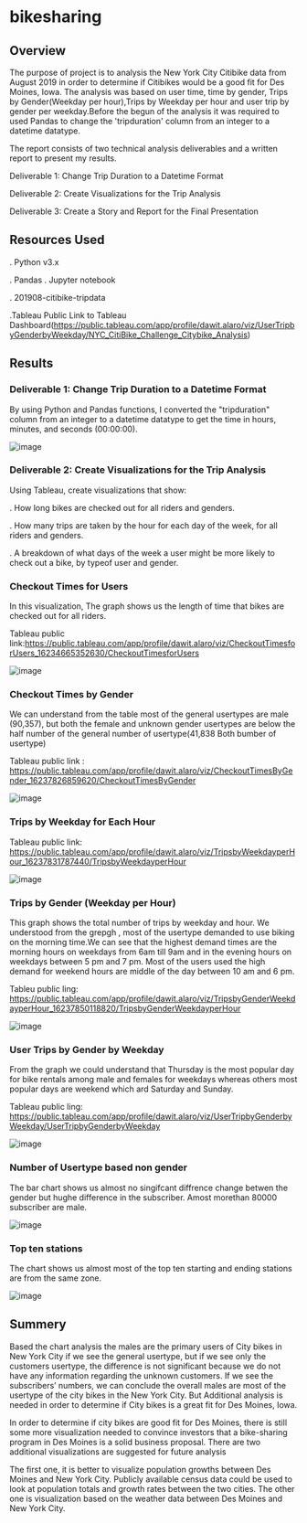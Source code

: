 # bikesharing

## Overview

The purpose of project is to analysis the New York City Citibike data from August 2019 in order to determine if Citibikes would be a good fit for Des Moines, Iowa. The analysis was based on user time, time by gender, Trips by Gender(Weekday per hour),Trips by Weekday per hour and user trip by gender per weekday.Before the begun of the analysis it was required to used Pandas to change the 'tripduration' column from an integer to a datetime datatype. 

The report consists of two technical analysis deliverables and a written report to present my results. 

  Deliverable 1: Change Trip Duration to a Datetime Format

  Deliverable 2: Create Visualizations for the Trip Analysis

  Deliverable 3: Create a Story and Report for the Final Presentation


## Resources Used

. Python v3.x

   . Pandas
. Jupyter notebook
   
. 201908-citibike-tripdata

.Tableau Public Link to Tableau Dashboard(https://public.tableau.com/app/profile/dawit.alaro/viz/UserTripbyGenderbyWeekday/NYC_CitiBike_Challenge_Citybike_Analysis)

## Results

###   Deliverable 1: Change Trip Duration to a Datetime Format

By using Python and Pandas functions, I converted the "tripduration" column from an integer to a datetime datatype to get the time in hours, minutes, and seconds (00:00:00). 

![image](https://user-images.githubusercontent.com/80365882/122129997-cfaa8680-cdeb-11eb-91f1-461f2ea355e9.png)
  
            
 ### Deliverable 2: Create Visualizations for the Trip Analysis
 
 Using Tableau, create visualizations that show:
 
. How long bikes are checked out for all riders and genders.

. How many trips are taken by the hour for each day of the week, for all riders and genders.

. A breakdown of what days of the week a user might be more likely to check out a bike, by typeof user and gender.


 ### Checkout Times for Users
 
 In this visualization, The graph shows us the length of time that bikes are checked out for all riders.
 
 Tableau public link:https://public.tableau.com/app/profile/dawit.alaro/viz/CheckoutTimesforUsers_16234665352630/CheckoutTimesforUsers
 
 ![image](https://user-images.githubusercontent.com/80365882/122130595-b9e99100-cdec-11eb-9c61-bc8e8a42f6a6.png)

 ### Checkout Times by Gender
 
  We can understand from the table most of the general usertypes are male (90,357), but both the female and unknown gender usertypes are below the half number of the general number of usertype(41,838 Both bumber of usertype)
 
 
 Tableau public link : https://public.tableau.com/app/profile/dawit.alaro/viz/CheckoutTimesByGender_16237826859620/CheckoutTimesByGender
 
 ![image](https://user-images.githubusercontent.com/80365882/122131065-79d6de00-cded-11eb-8af9-e05a84f5fd26.png)

### Trips by Weekday for Each Hour

Tableau public link: https://public.tableau.com/app/profile/dawit.alaro/viz/TripsbyWeekdayperHour_16237831787440/TripsbyWeekdayperHour

![image](https://user-images.githubusercontent.com/80365882/122131246-bc001f80-cded-11eb-918f-dab8aa58a824.png)


### Trips by Gender (Weekday per Hour)

This graph shows the total number of trips by weekday and hour. We understood from the grepgh , most of the usertype demanded to use biking on the morning time.We can see that the highest demand times are the morning hours on weekdays from 6am till 9am and in the evening hours on weekdays between 5 pm and 7 pm. Most of the users used the high demand for weekend hours are middle of the day between 10 am and 6 pm.

Tableu public ling: https://public.tableau.com/app/profile/dawit.alaro/viz/TripsbyGenderWeekdayperHour_16237850118820/TripsbyGenderWeekdayperHour

![image](https://user-images.githubusercontent.com/80365882/122131490-15684e80-cdee-11eb-9dbf-c58966f774eb.png)

### User Trips by Gender by Weekday

From the graph we could understand that Thursday is the most popular day for bike rentals among male and females for weekdays whereas others most popular days are weekend which ard Saturday and Sunday.

Tableau public ling: https://public.tableau.com/app/profile/dawit.alaro/viz/UserTripbyGenderbyWeekday/UserTripbyGenderbyWeekday

![image](https://user-images.githubusercontent.com/80365882/122131793-90316980-cdee-11eb-8ce8-d35fb9b9ebba.png)

### Number of Usertype based non gender

The bar chart shows us  almost no singifcant diffrence change betwen the gender but hughe difference in the subscriber. Amost morethan 80000  subscriber are male.

![image](https://user-images.githubusercontent.com/80365882/122500975-a6832500-cfa8-11eb-9c7c-fa7657558978.png)


### Top ten stations

The chart shows us almost most of the top ten starting and ending stations are from the same zone.

![image](https://user-images.githubusercontent.com/80365882/122501293-3cb74b00-cfa9-11eb-816c-9bb44c79bddf.png)

## Summery

  Based the chart analysis the males are the primary users of City bikes in New York City if we see the general usertype, but if we see only the customers usertype, the difference is not significant because we do not have any information regarding the unknown customers. If we see the subscribers’ numbers, we can conclude the overall males are most of the usertype of the city bikes in the New York City. But Additional analysis is needed in order to determine if City bikes is a great fit for Des Moines, Iowa.
  
  
  In order to determine if city bikes are good fit for Des Moines, there is still some more visualization needed to convince investors that a bike-sharing program in Des Moines is a solid business proposal. There are two additional visualizations are suggested for future analysis
  
  
  The first one, it is better to visualize population growths between Des Moines and New York City. Publicly available census data could be used to look at population totals and growth rates between the two cities. The other one is visualization  based on the weather data between Des Moines and New York City. 
